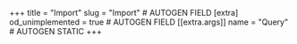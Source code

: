 +++
title = "Import"
slug = "Import" # AUTOGEN FIELD
[extra]
od_unimplemented = true # AUTOGEN FIELD
[[extra.args]]
name = "Query" # AUTOGEN STATIC
+++